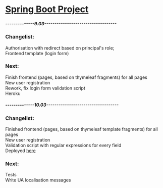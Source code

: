 # [Spring Boot Project](http://shvdy-project.herokuapp.com)  
##### --------------9.03-----------------------------------  
### Changelist:  
Authorisation with redirect based on principal's role;  
Frontend template (login form)  

### Next:  
Finish frontend (pages, based on thymeleaf fragments) for all pages  
New user registration  
Rework, fix login form validation script  
Heroku  

##### --------------10.03-----------------------------------  
### Changelist:  
Finished frontend (pages, based on thymeleaf template fragments) for all pages    
New user registration  
Validation script with regular expressions for every field     
Deployed [here](http://shvdy-project.herokuapp.com/login)  

### Next:    
Tests  
Write UA localisation messages  

  
